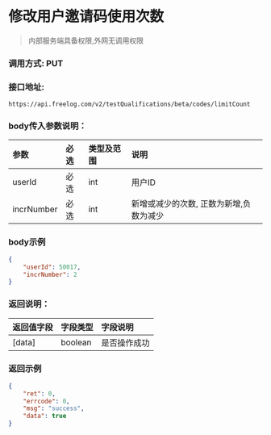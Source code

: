 # 修改用户邀请码使用次数

> 内部服务端具备权限,外网无调用权限
>



### 调用方式: PUT



### 接口地址:

```
https://api.freelog.com/v2/testQualifications/beta/codes/limitCount
```



### body传入参数说明：

| 参数 | 必选 | 类型及范围 | 说明 |
| :--- | :--- | :--- | :--- |
| userId | 必选 | int | 用户ID |
| incrNumber | 必选 | int | 新增或减少的次数, 正数为新增,负数为减少 |



### body示例

```json
{
	"userId": 50017,
	"incrNumber": 2
}
```



### 返回说明：

| 返回值字段 | 字段类型 | 字段说明 |
| :--- | :--- | :--- |
| [data] | boolean | 是否操作成功 |



### 返回示例

```json
{
	"ret": 0,
	"errcode": 0,
	"msg": "success",
	"data": true
}
```
